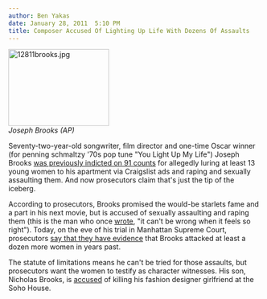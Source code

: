 ```yaml
---
author: Ben Yakas
date: January 28, 2011  5:10 PM
title: Composer Accused Of Lighting Up Life With Dozens Of Assaults
---
```


<p><span class="mt-enclosure mt-enclosure-image" style="display: inline;"> </span></p><div class="image-left" style=" width:200px; "> <img alt="12811brooks.jpg" src="https://web.archive.org/web/20110811113120im_/http://gothamist.com/attachments/byakas/12811brooks.jpg" width="200" height="153"> <br> <i>Joseph Brooks (AP)</i></div> <p></p>

<p>Seventy-two-year-old songwriter, film director and one-time Oscar winner (for penning schmaltzy &apos;70s pop tune &quot;You Light Up My Life&quot;) Joseph Brooks  <a href="https://web.archive.org/web/20110811113120/http://gothamist.com/2010/01/20/oscar_winner_joseph_brooks.php">was previously indicted on 91 counts</a> for allegedly luring at least 13 young women to his apartment via Craigslist ads and raping and sexually assaulting them. And now prosecutors claim that&apos;s just the tip of the iceberg.</p>

<p>According to prosecutors, Brooks promised the would-be starlets fame and a part in his next movie, but is accused of sexually assaulting and raping them (this is the man who once <a href="https://web.archive.org/web/20110811113120/http://www.romantic-lyrics.com/ly6.shtml">wrote</a>, &quot;it can&apos;t be wrong when it feels so right&quot;). Today, on the eve of his trial in Manhattan Supreme Court, prosecutors <a href="https://web.archive.org/web/20110811113120/http://www.nydailynews.com/news/ny_crime/2011/01/28/2011-01-28_joseph_brooks_oscarwinner_accused_in_13_sex_assaults_attacked_many_more_women_pr.html">say that they have evidence</a> that Brooks attacked at least a dozen more women in years past. </p>

<p>The statute of limitations means he can&apos;t be tried for those assaults, but prosecutors want the women to testify as character witnesses. His son, Nicholas Brooks, is <a href="https://web.archive.org/web/20110811113120/http://gothamist.com/2011/01/06/soho_house_murder_suspect_allegedly.php">accused</a> of killing his fashion designer girlfriend at the Soho House. </p>
